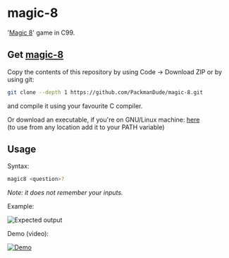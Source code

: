 # magic-8

'[Magic 8](https://en.wikipedia.org/wiki/Magic_8_Ball)' game in C99.

## Get [magic-8](https://github.com/PackmanDude/magic-8)

Copy the contents of this repository by using Code -> Download ZIP or by using git:
```sh
git clone --depth 1 https://github.com/PackmanDude/magic-8.git
```
and compile it using your favourite C compiler.

Or download an executable, if you're on GNU/Linux machine: [here](https://github.com/PackmanDude/magic-8/releases/latest)  
(to use from any location add it to your PATH variable)

## Usage

Syntax:
```sh
magic8 <question>?
```
_Note: it does not remember your inputs._

Example:

![Expected output](https://media.discordapp.net/attachments/928250277834948628/960921484820373554/photo_2022-04-05_18-15-45.jpg "Expected output")

Demo (video):

[![Demo](https://img.youtube.com/vi/ex-H7i8BF1E/0.jpg)](https://youtu.be/4DrOiCQgkSY)

